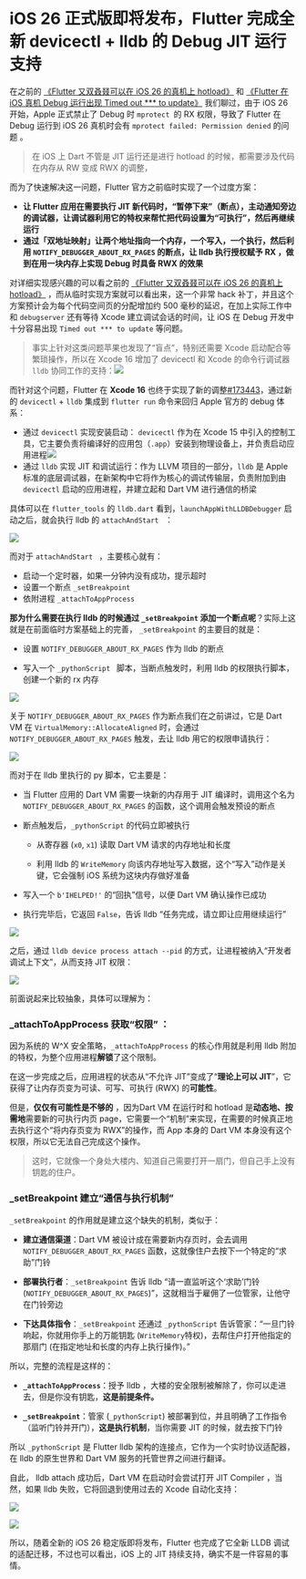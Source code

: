 # iOS 26 正式版即将发布，Flutter 完成全新 devicectl + lldb 的 Debug JIT 运行支持

在之前的 [《Flutter 又双叒叕可以在 iOS 26 的真机上 hotload》](https://juejin.cn/post/7519118964975992886) 和 [《Flutter 在 iOS 真机 Debug 运行出现 Timed out *** to update》](https://juejin.cn/post/7529752760076009508) 我们聊过，由于 iOS 26 开始，Apple 正式禁止了 Debug 时 `mprotect `的 RX 权限，导致了 Flutter 在 Debug 运行到 iOS 26 真机时会有 `mprotect failed: Permission denied` 的问题 。

> 在 iOS 上 Dart 不管是 JIT 运行还是进行 hotload 的时候，都需要涉及代码在内存从 RW 变成 RWX 的调整，

而为了快速解决这一问题，Flutter 官方之前临时实现了一个过度方案：

- **让 Flutter 应用在需要执行 JIT 新代码时，“暂停下来”（断点），主动通知旁边的调试器，让调试器利用它的特权来帮忙把代码设置为“可执行”，然后再继续运行**
- **通过「双地址映射」让两个地址指向一个内存，一个写入，一个执行，然后利用 `NOTIFY_DEBUGGER_ABOUT_RX_PAGES` 的断点，让 lldb  执行授权赋予 RX ，做到在用一块内存上实现 Debug 时具备 RWX 的效果**

对详细实现感兴趣的可以看之前的  [《Flutter 又双叒叕可以在 iOS 26 的真机上 hotload》](https://juejin.cn/post/7519118964975992886)  ，而从临时实现方案就可以看出来，这一个非常 hack 补丁，并且这个方案预计会为每个代码空间页的分配增加约 500 毫秒的延迟，在加上实际工作中和 `debugserver` 还有等待 Xcode 建立调试会话的时间，让 iOS 在 Debug 开发中十分容易出现 `Timed out *** to update` 等问题。

> 事实上针对这类问题苹果也发现了“盲点”，特别还需要 Xcode 启动配合等繁琐操作，所以在 Xcode 16 增加了 devicectl 和 Xcode 的命令行调试器 `lldb` 协同工作的支持：![](https://img.cdn.guoshuyu.cn/image-20250826133722760.png)

而针对这个问题，Flutter 在 **Xcode 16**  也终于实现了新的调整[#173443](https://github.com/flutter/flutter/pull/173443/)，通过新的 `devicectl` + `lldb` 集成到 `flutter run` 命令来回归 Apple 官方的 debug 体系：

- 通过  `devicectl`  实现安装启动：  `devicectl`   作为在 Xcode 15 中引入的控制工具，它主要负责将编译好的应用包（`.app`）安装到物理设备上，并负责启动应用进程![](https://img.cdn.guoshuyu.cn/image-20250826102637181.png)
- 通过  `lldb`  实现 JIT 和调试运行：作为 LLVM 项目的一部分，`lldb` 是 Apple 标准的底层调试器，在新架构中它将作为核心的调试传输层，负责附加到由 `devicectl` 启动的应用进程，并建立起和 Dart VM 进行通信的桥梁

具体可以在 `flutter_tools` 的 `lldb.dart` 看到，`launchAppWithLLDBDebugger` 启动之后，就会执行 lldb 的 `attachAndStart ` ：

![](https://img.cdn.guoshuyu.cn/image-20250826111933554.png)

而对于 `attachAndStart `  ，主要核心就有：

- 启动一个定时器，如果一分钟内没有成功，提示超时
- 设置一个断点 `_setBreakpoint`
- 依附进程  `_attachToAppProcess` 

**那为什么需要在执行 lldb 的时候通过  `_setBreakpoint` 添加一个断点呢**？实际上这就是在前面临时方案基础上的完善， `_setBreakpoint` 的主要目的就是：

- 设置 `NOTIFY_DEBUGGER_ABOUT_RX_PAGES` 作为 lldb 的断点

- 写入一个 `_pythonScript ` 脚本，当断点触发时，利用 lldb 的权限执行脚本，创建一个新的 rx 内存

![](https://img.cdn.guoshuyu.cn/image-20250826112634544.png)

关于 `NOTIFY_DEBUGGER_ABOUT_RX_PAGES` 作为断点我们在之前讲过，它是 Dart VM 在 `VirtualMemory::AllocateAligned` 时，会通过 `NOTIFY_DEBUGGER_ABOUT_RX_PAGES`  触发，去让 lldb 用它的权限申请执行：

![](https://img.cdn.guoshuyu.cn/image-20250826113442897.png)

而对于在 lldb 里执行的 py 脚本，它主要是：

- 当 Flutter 应用的 Dart VM 需要一块新的内存用于 JIT 编译时，调用这个名为 `NOTIFY_DEBUGGER_ABOUT_RX_PAGES` 的函数，这个调用会触发预设的断点

- 断点触发后，`_pythonScript` 的代码立即被执行

  - 从寄存器 (`x0`, `x1`) 读取 Dart VM 请求的内存地址和长度

  - 利用 lldb 的 `WriteMemory` 向该内存地址写入数据，这个“写入”动作是关键，它会强制 iOS 系统为这块内存做好准备

- 写入一个 `b'IHELPED!'` 的“回执”信号，以便 Dart VM 确认操作已成功
- 执行完毕后，它返回 `False`，告诉 lldb “任务完成，请立即让应用继续运行”

![](https://img.cdn.guoshuyu.cn/image-20250826112708079.png)

之后，通过 `lldb device process attach --pid` 的方式，让进程被纳入“开发者调试上下文”，从而支持 JIT 权限：

![](https://img.cdn.guoshuyu.cn/image-20250826113829855.png)

前面说起来比较抽象，具体可以理解为：

### _attachToAppProcess 获取“权限” ：

因为系统的 W^X 安全策略，`_attachToAppProcess` 的核心作用就是利用 lldb 附加的特权，为整个应用进程**解锁**了这个限制。

在这一步完成之后，应用进程的状态从“不允许 JIT”变成了“**理论上可以 JIT**”，它获得了让内存页变为可读、可写、可执行 (RWX) 的**可能性**。

但是，**仅仅有可能性是不够的** ，因为Dart VM 在运行时和 hotload 是**动态地、按需地**需要新的可执行内页 page，它需要一个“机制”来实现，在需要的时候真正地去执行这个“将内存页变为 RWX”的操作，而 App 本身的 Dart VM 本身没有这个权限，所以它无法自己完成这个操作。

> 这时，它就像一个身处大楼内、知道自己需要打开一扇门，但自己手上没有钥匙的住户。

### _setBreakpoint  建立“通信与执行机制”

`_setBreakpoint` 的作用就是建立这个缺失的机制，类似于：

- **建立通信渠道**：Dart VM 被设计成在需要新内存页时，会去调用 `NOTIFY_DEBUGGER_ABOUT_RX_PAGES` 函数，这就像住户去按下一个特定的“求助”门铃

- **部署执行者**：`_setBreakpoint` 告诉 lldb  “请一直监听这个‘求助’门铃 (`NOTIFY_DEBUGGER_ABOUT_RX_PAGES`)”，这就相当于雇佣了一位管家，让他守在门铃旁边

- **下达具体指令**：`_setBreakpoint` 还通过 `_pythonScript` 告诉管家：“一旦门铃响起，你就用你手上的万能钥匙 (`WriteMemory`特权)，去帮住户打开他指定的那扇门 (在指定地址和长度的内存上执行操作)。”

所以，完整的流程是这样的：

- **`_attachToAppProcess`**：授予 lldb ，大楼的安全限制被解除了，你可以走进去，但是你没有钥匙，**这是前提条件。**

- **`_setBreakpoint`**：管家 (`_pythonScript`) 被部署到位，并且明确了工作指令（监听门铃并开门），**这是执行机制**，当你需要 JIT 的时候，就去按下门铃

所以 `_pythonScript` 是 Flutter lldb 架构的连接点，它作为一个实时协议适配器，在 lldb 的原生世界和 Dart VM 服务的托管世界之间进行翻译。

自此， lldb attach 成功后，Dart VM 在启动时会尝试打开 JIT Compiler ，当然，如果 lldb  失败，它将回退到使用过去的 Xcode 自动化支持：

![](https://img.cdn.guoshuyu.cn/image-20250826133300978.png)

![](https://img.cdn.guoshuyu.cn/image-20250826132230259.png)

所以，随着全新的 iOS 26 稳定版即将发布，Flutter 也完成了它全新 LLDB 调试的适配迁移，不过也可以看出，iOS 上的 JIT 持续支持，确实不是一件容易的事情。



